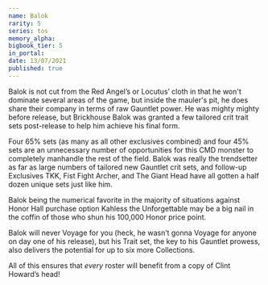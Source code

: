```yaml
---
name: Balok
rarity: 5
series: tos
memory_alpha:
bigbook_tier: 5
in_portal:
date: 13/07/2021
published: true
---
```


Balok is not cut from the Red Angel’s or Locutus’ cloth in that he won't dominate several areas of the game, but inside the mauler's pit, he does share their company in terms of raw Gauntlet power. He was mighty mighty before release, but Brickhouse Balok was granted a few tailored crit trait sets post-release to help him achieve his final form. 

Four 65% sets (as many as all other exclusives combined) and four 45% sets are an unnecessary number of opportunities for this CMD monster to completely manhandle the rest of the field. Balok was really the trendsetter as far as large numbers of tailored new Gauntlet crit sets, and follow-up Exclusives TKK, Fist Fight Archer, and The Giant Head have all gotten a half dozen unique sets just like him.

Balok being the numerical favorite in the majority of situations against Honor Hall purchase option Kahless the Unforgettable may be a big nail in the coffin of those who shun his 100,000 Honor price point. 

Balok will never Voyage for you (heck, he wasn’t gonna Voyage for anyone on day one of his release), but his Trait set, the key to his Gauntlet prowess, also delivers the potential for up to six more Collections.

All of this ensures that *every* roster will benefit from a copy of Clint Howard’s head!
